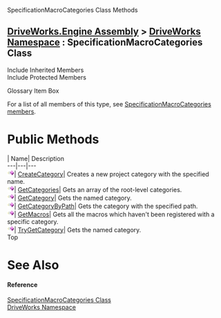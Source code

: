 SpecificationMacroCategories Class Methods   
  
[DriveWorks.Engine Assembly](topic2156.md) > [DriveWorks Namespace](topic2159.md) : SpecificationMacroCategories Class  
---  
  
Include Inherited Members    
Include Protected Members    


Glossary Item Box

For a list of all members of this type, see [SpecificationMacroCategories members](topic5343.md).

# Public Methods

| Name| Description  
---|---|---  
![Public Method](dotnetimages/publicMethod.gif)| [CreateCategory](topic5348.md)| Creates a new project category with the specified name.   
![Public Method](dotnetimages/publicMethod.gif)| [GetCategories](topic5349.md)| Gets an array of the root-level categories.   
![Public Method](dotnetimages/publicMethod.gif)| [GetCategory](topic5350.md)| Gets the named category.   
![Public Method](dotnetimages/publicMethod.gif)| [GetCategoryByPath](topic5351.md)| Gets the category with the specified path.   
![Public Method](dotnetimages/publicMethod.gif)| [GetMacros](topic5352.md)| Gets all the macros which haven't been registered with a specific category.   
![Public Method](dotnetimages/publicMethod.gif)| [TryGetCategory](topic5353.md)| Gets the named category.   
Top

# See Also

#### Reference

[SpecificationMacroCategories Class](topic5342.md)   
[DriveWorks Namespace](topic2159.md)


